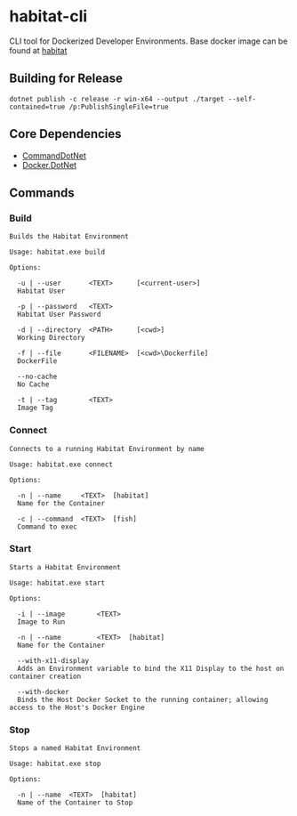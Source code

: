 # habitat-cli

CLI tool for Dockerized Developer Environments. Base docker image can be found at [habitat](https://github.com/ardourtech/habitat)

## Building for Release

```shell
dotnet publish -c release -r win-x64 --output ./target --self-contained=true /p:PublishSingleFile=true
```

## Core Dependencies

* [CommandDotNet](https://github.com/bilal-fazlani/commanddotnet)
* [Docker.DotNet](https://github.com/dotnet/Docker.DotNet)

## Commands

### Build

```text
Builds the Habitat Environment

Usage: habitat.exe build

Options:

  -u | --user       <TEXT>      [<current-user>]
  Habitat User

  -p | --password   <TEXT>
  Habitat User Password

  -d | --directory  <PATH>      [<cwd>]
  Working Directory

  -f | --file       <FILENAME>  [<cwd>\Dockerfile]
  DockerFile

  --no-cache
  No Cache

  -t | --tag        <TEXT>
  Image Tag
```

### Connect

```text
Connects to a running Habitat Environment by name

Usage: habitat.exe connect

Options:

  -n | --name     <TEXT>  [habitat]
  Name for the Container

  -c | --command  <TEXT>  [fish]
  Command to exec
```

### Start

```text
Starts a Habitat Environment

Usage: habitat.exe start

Options:

  -i | --image        <TEXT>
  Image to Run

  -n | --name         <TEXT>  [habitat]
  Name for the Container

  --with-x11-display
  Adds an Environment variable to bind the X11 Display to the host on container creation

  --with-docker
  Binds the Host Docker Socket to the running container; allowing access to the Host's Docker Engine
```

### Stop

```text
Stops a named Habitat Environment

Usage: habitat.exe stop

Options:

  -n | --name  <TEXT>  [habitat]
  Name of the Container to Stop
```

